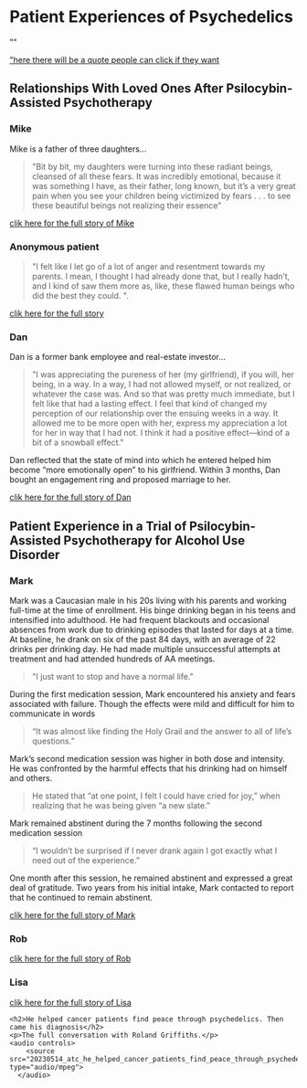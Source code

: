 <html> 
  <head>
    <title>patient experiences on psychedelics</title> 
  </head>
  <body> 
    <h1>Patient Experiences of Psychedelics</h1> 
    <p>""</p>
    <a href="https://www.youtube.com/watch?v=UGN2l-XY_EE&ab_channel=RealStories">"here there will be a quote people can click if they want</a>
    <h2> Relationships With Loved Ones After Psilocybin-Assisted Psychotherapy</h2>
    <h3>Mike</h3>
    <p>Mike is a father of three daughters...</p>
    <blockquote>"Bit by bit, my daughters were turning into these radiant beings, cleansed of all these fears. It was incredibly emotional, because it was something I have, as their father, long known, but it’s a very great pain when you see your children being victimized by fears . . . to see these beautiful beings not realizing their essence"</blockquote>
    <a href="https://journals.sagepub.com/doi/10.1177/0022167817706884#bibr5-0022167817706884">clik here for the full story of Mike</a>
    <h3> Anonymous patient</h3>
    <blockquote>"I felt like I let go of a lot of anger and resentment towards my parents. I mean, I thought I had already done that, but I really hadn’t, and I kind of saw them more as, like, these flawed human beings who did the best they could.
".</blockquote>
    <a href="https://journals.sagepub.com/doi/10.1177/0022167817706884#bibr5-0022167817706884">clik here for the full story</a>
    <h3>Dan</h3>
    <p>Dan is a former bank employee and real-estate investor...</p>
    <blockquote>"I was appreciating the pureness of her (my girlfriend), if you will, her being, in a way. In a way, I had not allowed myself, or not realized, or whatever the case was. And so that was pretty much immediate, but I felt like that had a lasting effect. I feel that kind of changed my perception of our relationship over the ensuing weeks in a way. It allowed me to be more open with her, express my appreciation a lot for her in way that I had not. I think it had a positive effect—kind of a bit of a snowball effect."</blockquote>
    <p>Dan reflected that the state of mind into which he entered helped him become “more emotionally open” to his girlfriend. Within 3 months, Dan bought an engagement ring and proposed marriage to her.</p>
    <a href="https://journals.sagepub.com/doi/10.1177/0022167817706884#bibr5-0022167817706884">clik here for the full story of Dan</a>
    <h2>Patient Experience in a Trial of Psilocybin-Assisted Psychotherapy for Alcohol Use Disorder</h2>
    <h3>Mark</h3>
    <p>Mark was a Caucasian male in his 20s living with his parents and working full-time at the time of enrollment. His binge drinking began in his teens and intensified into adulthood. He had frequent blackouts and occasional absences from work due to drinking episodes that lasted for days at a time. At baseline, he drank on six of the past 84 days, with an average of 22 drinks per drinking day. He had made multiple unsuccessful attempts at treatment and had attended hundreds of AA meetings.</p>
    <blockquote>"I just want to stop and have a normal life."</blockquote>	
    <p>During the first medication session, Mark encountered his anxiety and fears associated with failure. Though the effects were mild and difficult for him to communicate in words</p>
    <blockquote>“It was almost like finding the Holy Grail and the answer to all of life’s questions.”</blockquote>
    <p>Mark’s second medication session was higher in both dose and intensity. He was confronted by the harmful effects that his drinking had on himself and others.</p>
    <blockquote>He stated that “at one point, I felt I could have cried for joy,” when realizing that he was being given “a new slate.”</blockquote>
    <p>Mark remained abstinent during the 7 months following the second medication session</p>
    <blockquote>“I wouldn’t be surprised if I never drank again I got exactly what I need out of the experience.”</blockquote>
    <p>One month after this session, he remained abstinent and expressed a great deal of gratitude. Two years from his initial intake, Mark contacted to report that he continued to remain abstinent.</p>
    <a href="https://www.ncbi.nlm.nih.gov/pmc/articles/PMC5826237/">clik here for the full story of Mark</a>
    <h3>Rob</h3>
    <a href="https://www.ncbi.nlm.nih.gov/pmc/articles/PMC5826237/">clik here for the full story of Rob</a>
    <h3>Lisa</h3>
    <p></p>
    <a href="https://www.ncbi.nlm.nih.gov/pmc/articles/PMC5826237/">clik here for the full story of Lisa</a>

    <h2>He helped cancer patients find peace through psychedelics. Then came his diagnosis</h2>
    <p>The full conversation with Roland Griffiths.</p>
    <audio controls>
        <source src="20230514_atc_he_helped_cancer_patients_find_peace_through_psychedelics_then_came_his_diagnosis.mp3" type="audio/mpeg">
      </audio>
</body>
</html>

